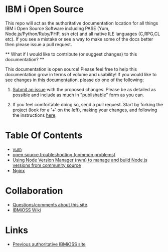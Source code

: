 

# IBM i Open Source
This repo will act as the authoritative documentation location for all things IBM i Open Source Software including PASE (Yum, Node.js/Python/Ruby/PHP, ssh etc) and all native ILE languages (C,RPG,CL etc).  If you see a mistake or see a way to make some of the docs better then please issue a pull request.

** What if I would like to contribute (or suggest changes) to this documentation? ** 

This documentation is open source! Please feel free to help this documentation grow in terms of volume and usability! If you would like to see changes in this documentation, please do one of the following:

1. [Submit an issue](issues/create) with the proposed changes. Please be as detailed as possible and include as much in "publishable" form as you can. 

2. If you feel comfortable doing so, send a pull request. Start by forking the project (look for a '+' on the left), making your changes, and following the instructions [here](https://confluence.atlassian.com/bitbucket/create-a-pull-request-to-merge-your-change-774243413.html).

# Table Of Contents
- [yum](docs/yum/)
- [open source troubleshooting (common problems)](docs/troubleshooting/)
- [Using Node Version Manager (nvm) to manage and build Node.js versions from community source](docs/nvm/)
- [Nginx](docs/nginx.md)

# Collaboration
- [Questions/comments about this site](https://bitbucket.org/ibmi/opensource/issues).
- [IBMiOSS Wiki](https://bitbucket.org/ibmi/opensource/wiki/Home)

# Links
- [Previous authoritative IBMiOSS site](https://www.ibm.com/developerworks/community/wikis/home?lang=en#!/wiki/IBM%20i%20Technology%20Updates/page/Open%20Source%20Technologies)
